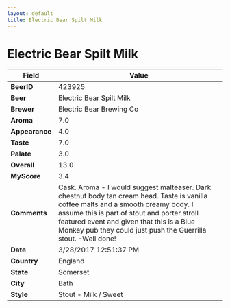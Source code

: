```yaml
---
layout: default
title: Electric Bear Spilt Milk
---
```


# Electric Bear Spilt Milk

| Field         | Value     |
|---------------|-----------|
| **BeerID** | 423925 |
| **Beer** | Electric Bear Spilt Milk |
| **Brewer** | Electric Bear Brewing Co |
| **Aroma** | 7.0 |
| **Appearance** | 4.0 |
| **Taste** | 7.0 |
| **Palate** | 3.0 |
| **Overall** | 13.0 |
| **MyScore** | 3.4 |
| **Comments** | Cask. Aroma - I would suggest malteaser. Dark chestnut body tan cream head. Taste is vanilla coffee malts and a smooth creamy body. I assume this is part of stout and porter stroll featured event and given that this is a Blue Monkey pub they could just push the Guerrilla stout. -Well done&#033; |
| **Date** | 3/28/2017 12:51:37 PM |
| **Country** | England |
| **State** | Somerset |
| **City** | Bath |
| **Style** | Stout - Milk / Sweet |
